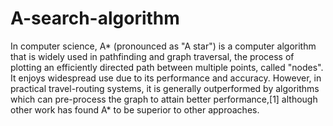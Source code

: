 # A-search-algorithm

In computer science, A* (pronounced as "A star") is a computer algorithm that is widely used in pathfinding and graph traversal, the process of plotting an efficiently directed path between multiple points, called "nodes". It enjoys widespread use due to its performance and accuracy. However, in practical travel-routing systems, it is generally outperformed by algorithms which can pre-process the graph to attain better performance,[1] although other work has found A* to be superior to other approaches.
